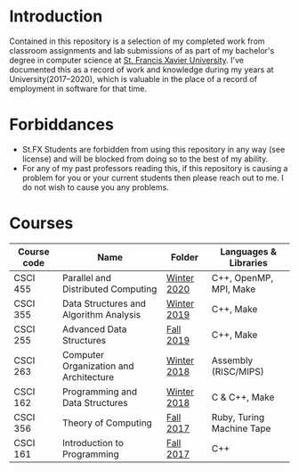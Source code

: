# Introduction
Contained in this repository is a selection of my completed work from classroom
assignments and lab submissions of as part of my bachelor's degree in computer
science at [St. Francis Xavier University](https://www.stfx.ca). I've documented
this as a record of work and knowledge during my years at University(2017–2020),
which is valuable in the place of a record of employment in software for that
time.


# Forbiddances
- St.FX Students are forbidden from using this repository in any way (see
  license) and will be blocked from doing so to the best of my ability.
- For any of my past professors reading this, if this repository is causing a
  problem for you or your current students then please reach out to me.
  I do not wish to cause you any problems.


# Courses
| Course code | Name | Folder | Languages & Libraries |
| ----------- | ---- | ------ | --------------------- |
| CSCI 455 | Parallel and Distributed Computing     | [Winter 2020](2020-0120%-20%Winter/CSCI455/)           | C++, OpenMP, MPI, Make
| CSCI 355 | Data Structures and Algorithm Analysis | [Winter 2019](2019-0120%-20%Winter/CSCI20%355/")       | C++, Make
| CSCI 255 | Advanced Data Structures               | [Fall 2019]("2019-0920%-20%Fall/CSCI20%255-Fall2019/") | C++, Make
| CSCI 263 | Computer Organization and Architecture | [Winter 2018]("2018-0120%-20%Winter/CSCI20%263/")      | Assembly (RISC/MIPS)
| CSCI 162 | Programming and Data Structures        | [Winter 2018]("2018-0120%-20%Winter/CSCI20%162/")      | C & C++, Make
| CSCI 356 | Theory of Computing                    | [Fall 2017]("2017-0920%-20%Fall/CSCI20%356/")          | Ruby, Turing Machine Tape
| CSCI 161 | Introduction to Programming            | [Fall 2017]("2017-0920%-20%Fall/CSCI20%161/")          | C++

